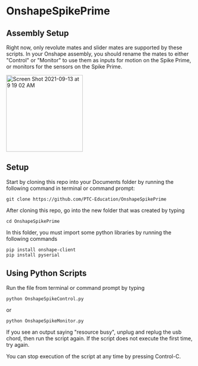 # OnshapeSpikePrime

## Assembly Setup
Right now, only revolute mates and slider mates are supported by these scripts. In your Onshape assembly, you should rename the mates to either "Control" or "Monitor" to use them as inputs for motion on the Spike Prime, or monitors for the sensors on the Spike Prime.

<img width="205" alt="Screen Shot 2021-09-13 at 9 19 02 AM" src="https://user-images.githubusercontent.com/54808875/133090701-4d009f52-1db0-4f9e-94dc-f824d0e94912.png">

## Setup

Start by cloning this repo into your Documents folder by running the following command in terminal or command prompt:
```
git clone https://github.com/PTC-Education/OnshapeSpikePrime
```
After cloning this repo, go into the new folder that was created by typing
```
cd OnshapeSpikePrime
```
In this folder, you must import some python libraries by running the following commands
```
pip install onshape-client
pip install pyserial
```

## Using Python Scripts

Run the file from terminal or command prompt by typing
```
python OnshapeSpikeControl.py
```
or
```
python OnshapeSpikeMonitor.py
```

If you see an output saying "resource busy", unplug and replug the usb chord, then run the script again. If the script does not execute the first time, try again.

You can stop execution of the script at any time by pressing Control-C.
